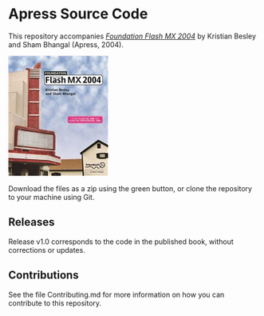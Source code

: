 # Apress Source Code

This repository accompanies [*Foundation Flash MX 2004*](http://www.apress.com/9781590593035) by Kristian Besley and Sham Bhangal (Apress, 2004).

![Cover image](9781590593035.jpg)

Download the files as a zip using the green button, or clone the repository to your machine using Git.

## Releases

Release v1.0 corresponds to the code in the published book, without corrections or updates.

## Contributions

See the file Contributing.md for more information on how you can contribute to this repository.
